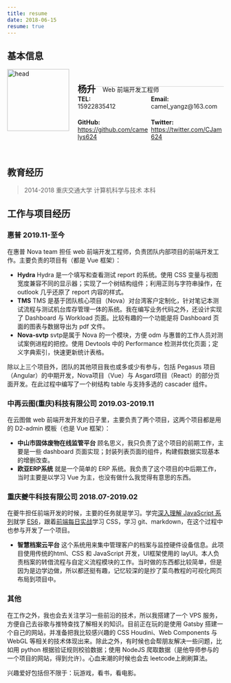 ```yaml
---
title: resume
date: 2018-06-15
resume: true
---
```


## 基本信息

<div style="position: relative; height: 194px;">
    <img src="/head/xjpic.jpg" alt="head" style="position: absolute;width: 144px;">
    <div style="margin-left: 164px;">
        <div style="margin-bottom: 20px; height: 40px; border-bottom: solid 1px lightgrey">
            <h2 style="display: inline-block;font-weight:bold;">&#x6768;&#x5347;</h3>
            <span>&nbsp&nbsp&nbspWeb 前端开发工程师</span>
        </div>
        <div style="margin-bottom: 20px;">
            <div style="width: 49%;display: inline-block;">
            <strong>TEL:</strong>
            <div>15922835412</div>
            </div>
            <div style="width: 49%;display: inline-block;">
            <strong>Email:</strong>
            <div>camel_yangz@163.com</div>
            </div>
        </div>
        <div style="margin-bottom: 20px;">
            <div style="width: 49%;display: inline-block;">
            <strong>GitHub:</strong>
            <div><a href="https://github.com/camelys624">https://github.com/camelys624</a></div>
            </div>
            <div style="width: 49%;display: inline-block;">
            <strong>Twitter:</strong>
            <div><a href="https://twitter.com/CJam624">https://twitter.com/CJam624</a></div>
            </div>
        </div>
    </div>
</div>

## 教育经历

> 2014-2018 重庆交通大学 计算机科学与技术 本科

## 工作与项目经历

### 惠普  2019.11-至今

在惠普 Nova team 担任 web 前端开发工程师，负责团队内部项目的前端开发工作。主要负责的项目有（都是 Vue 框架）：

- **Hydra** Hydra 是一个填写和查看测试 report 的系统。使用 CSS 变量与视图宽度兼容不同的显示器；实现了一个树结构组件；利用正则与字符串操作，在 outlook 几乎还原了 report 内容的样式。
- **TMS** TMS 是基于团队核心项目（Nova）对台湾客户定制化，针对笔记本测试流程与测试机台库存管理一体的系统。我在编写业务代码之外，还设计实现了 Dashboard 与 Workload 页面。比较有趣的一个功能是将 Dashboard 页面的图表与数据导出为 pdf 文件。
- **Nova-svtp** svtp是属于 Nova 的一个模块，方便 odm 与惠普的工作人员对测试案例进程的把控。使用 Devtools 中的 Performance 检测并优化页面；定义字典索引，快速更新统计表格。

除以上三个项目外，团队的其他项目我也或多或少有参与，包括 Pegasus 项目（Angular）的中期开发，Nova项目（Vue）与 Asgard项目（React）的部分页面开发。在此过程中编写了一个树结构 table 与支持多选的 cascader 组件。

### 中再云图(重庆)科技有限公司    2019.03-2019.11

在云图做 web 前端开发开发的日子里，主要负责了两个项目，这两个项目都是用的 D2-admin 模板（也是 Vue 框架）：

- **中山市固体废物在线监管平台** 顾名思义，我只负责了这个项目的前期工作，主要是一些 dashboard 页面实现；封装列表页面的组件，构建假数据实现基本的增删改查。
- **欧亚ERP系统** 就是一个简单的 ERP 系统。我负责了这个项目的中后期工作，当时主要是以学习 Vue 为主，也没有做什么我觉得有意思的东西。

### 重庆夔牛科技有限公司    2018.07-2019.02

在夔牛担任前端开发的时候，主要的任务就是学习。学完[深入理解 JavaScript 系列](https://www.cnblogs.com/TomXu/archive/2011/12/15/2288411.html)就学 [ES6](https://es6.ruanyifeng.com/)，跟着[前端每日实战](https://segmentfault.com/blog/comehope)学习 CSS，学习 git、markdown，在这个过程中也参与开发了一个项目。

- **智慧档案云平台** 这个系统用来集中管理客户的档案与监控硬件设备信息。此项目使用传统的html、CSS 和 JavaScript 开发，UI框架使用的 layUI。本人负责档案的转借流程与自定义流程模块的工作。当时做的东西都比较简单，但是因为是边学边做，所以都还挺有趣，记忆较深的是抄了菜鸟教程的可视化网页布局到项目中。

### 其他

在工作之外，我也会去关注学习一些前沿的技术，所以我搭建了一个 VPS 服务，方便自己去谷歌与推特查找了解相关的知识。目前正在玩的是使用 Gatsby 搭建一个自己的网站，并准备把我比较感兴趣的 CSS Houdini、Web Components 与 WebGL 等相关的技术体现出来。除此之外，有时候也会帮朋友解决一些问题，比如用 python 根据验证规则校验数据；使用 NodeJS 爬取数据（是他导师参与的一个项目的网站，得到允许）。心血来潮的时候也会去 leetcode上刷刷算法。

兴趣爱好包括但不限于：玩游戏，看书，看电影。
